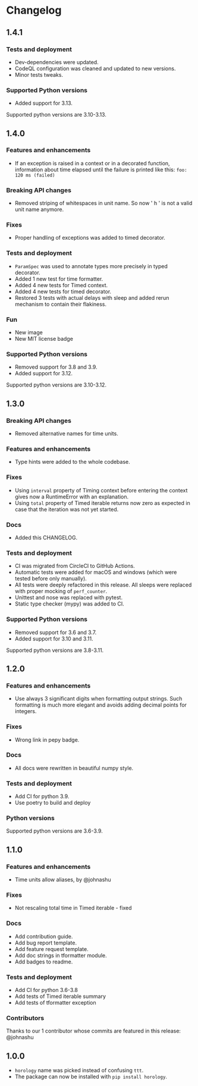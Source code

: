 # Changelog


## 1.4.1

### Tests and deployment

- Dev-dependencies were updated.
- CodeQL configuration was cleaned and updated to new versions.
- Minor tests tweaks.

### Supported Python versions

- Added support for 3.13.

Supported python versions are 3.10-3.13.

## 1.4.0

### Features and enhancements

- If an exception is raised in a context or in a decorated function, information about time elapsed until
  the failure is printed like this: `foo: 120 ms (failed)`

### Breaking API changes

- Removed striping of whitespaces in unit name. So now ' h ' is not a valid unit name anymore.

### Fixes

- Proper handling of exceptions was added to timed decorator.

### Tests and deployment

- `ParamSpec` was used to annotate types more precisely in typed decorator.
- Added 1 new test for time formatter.
- Added 4 new tests for Timed context.
- Added 4 new tests for timed decorator.
- Restored 3 tests with actual delays with sleep and added rerun mechanism to contain their flakiness.

### Fun

- New image
- New MIT license badge

### Supported Python versions

- Removed support for 3.8 and 3.9.
- Added support for 3.12.

Supported python versions are 3.10-3.12.

## 1.3.0

### Breaking API changes

- Removed alternative names for time units.

### Features and enhancements

- Type hints were added to the whole codebase.

### Fixes

- Using `interval` property of Timing context before entering the context gives now a RuntimeError with an explanation.
- Using `total` property of Timed iterable returns now zero as expected in case that the iteration was not yet started.

### Docs

- Added this CHANGELOG.

### Tests and deployment

- CI was migrated from CircleCI to GitHub Actions.
- Automatic tests were added for macOS and windows (which were tested before only manually).
- All tests were deeply refactored in this release. All sleeps were replaced with proper mocking of `perf_counter`.
- Unittest and nose was replaced with pytest.
- Static type checker (mypy) was added to CI.

### Supported Python versions

- Removed support for 3.6 and 3.7.
- Added support for 3.10 and 3.11.

Supported python versions are 3.8-3.11.

## 1.2.0

### Features and enhancements

- Use always 3 significant digits when formatting output strings. Such formatting is much more elegant and avoids adding
  decimal points for integers.

### Fixes

- Wrong link in pepy badge.

### Docs

- All docs were rewritten in beautiful numpy style.

### Tests and deployment

- Add CI for python 3.9.
- Use poetry to build and deploy

### Python versions

Supported python versions are 3.6-3.9.

## 1.1.0

### Features and enhancements

- Time units allow aliases, by @johnashu

### Fixes

- Not rescaling total time in Timed iterable - fixed

### Docs

- Add contribution guide.
- Add bug report template.
- Add feature request template.
- Add doc strings in tformatter module.
- Add badges to readme.

### Tests and deployment

- Add CI for python 3.6-3.8
- Add tests of Timed iterable summary
- Add tests of tformatter exception

### Contributors

Thanks to our 1 contributor whose commits are featured in this release:
@johnashu

## 1.0.0

- `horology` name was picked instead of confusing `ttt`.
- The package can now be installed with `pip install horology`.
